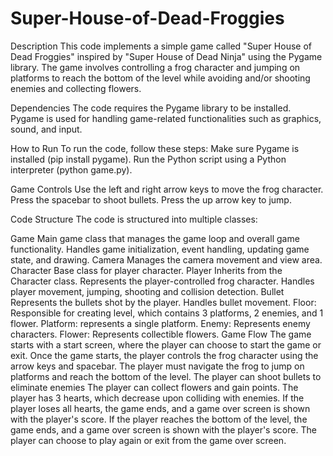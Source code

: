 # Super-House-of-Dead-Froggies

Description
This code implements a simple game called "Super House of Dead Froggies" inspired by "Super House of Dead Ninja" using the Pygame library. The game involves controlling a frog character and jumping on platforms to reach the bottom of the level while avoiding and/or shooting enemies and collecting flowers.

Dependencies
    The code requires the Pygame library to be installed. Pygame is used for handling game-related functionalities such as graphics, sound, and input.

How to Run
    To run the code, follow these steps:
        Make sure Pygame is installed (pip install pygame).
        Run the Python script using a Python interpreter (python game.py).

Game Controls
    Use the left and right arrow keys to move the frog character.
    Press the spacebar to shoot bullets.
    Press the up arrow key to jump.

Code Structure
The code is structured into multiple classes:

Game
    Main game class that manages the game loop and overall game functionality.
    Handles game initialization, event handling, updating game state, and drawing.
Camera
    Manages the camera movement and view area.
Character
    Base class for player character.
Player
    Inherits from the Character class.
    Represents the player-controlled frog character.
    Handles player movement, jumping, shooting and collision detection.
Bullet
    Represents the bullets shot by the player.
    Handles bullet movement.
Floor:
    Responsible for creating level, which contains 3 platforms, 2 enemies, and 1 flower.
Platform:
    represents a single platform.
Enemy:
    Represents enemy characters.
Flower:
    Represents collectible flowers.
Game Flow
    The game starts with a start screen, where the player can choose to start the game or exit.
    Once the game starts, the player controls the frog character using the arrow keys and spacebar.
    The player must navigate the frog to jump on platforms and reach the bottom of the level.
    The player can shoot bullets to eliminate enemies
    The player can collect flowers and gain points.
    The player has 3 hearts, which decrease upon colliding with enemies.
    If the player loses all hearts, the game ends, and a game over screen is shown with the player's score.
    If the player reaches the bottom of the level, the game ends, and a game over screen is shown with the player's score.
    The player can choose to play again or exit from the game over screen.
